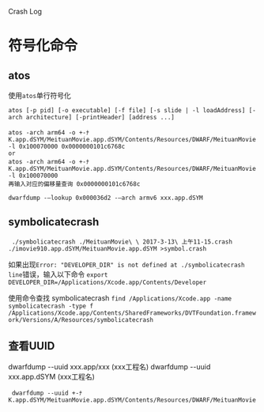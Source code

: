 Crash Log

# 符号化命令

## atos
使用`atos`单行符号化
```
atos [-p pid] [-o executable] [-f file] [-s slide | -l loadAddress] [-arch architecture] [-printHeader] [address ...]
 
atos -arch arm64 -o +-ﾅK.app.dSYM/MeituanMovie.app.dSYM/Contents/Resources/DWARF/MeituanMovie -l 0x100070000 0x0000000101c6768c
or 
atos -arch arm64 -o +-ﾅK.app.dSYM/MeituanMovie.app.dSYM/Contents/Resources/DWARF/MeituanMovie -l 0x100070000
再输入对应的偏移量查询 0x0000000101c6768c
```

```
dwarfdump -–lookup 0x000036d2 -–arch armv6 xxx.app.dSYM
```

## symbolicatecrash
 
```
 ./symbolicatecrash ./MeituanMovie\ \ 2017-3-13\ 上午11-15.crash  ./imovie910.app.dSYM/MeituanMovie.app.dSYM >symbol.crash
```
如果出现`Error: "DEVELOPER_DIR" is not defined at ./symbolicatecrash line`错误，输入以下命令
`export DEVELOPER_DIR=/Applications/Xcode.app/Contents/Developer`

使用命令查找 symbolicatecrash 
`find /Applications/Xcode.app -name symbolicatecrash -type f`
`/Applications/Xcode.app/Contents/SharedFrameworks/DVTFoundation.framework/Versions/A/Resources/symbolicatecrash`
 
 
## 查看UUID
dwarfdump --uuid xxx.app/xxx (xxx工程名)
dwarfdump --uuid xxx.app.dSYM (xxx工程名)
```
 dwarfdump --uuid +-ﾅK.app.dSYM/MeituanMovie.app.dSYM/Contents/Resources/DWARF/MeituanMovie 
```
 



